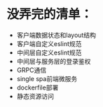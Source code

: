 # 没弄完的清单：

* 客户端数据状态和layout结构
* 客户端自定义eslint规范
* 中间层自定义eslint规范
* 中间层与服务层的登录鉴权
* GRPC通信
* single spa前端微服务
* dockerfile部署
* 静态资源访问